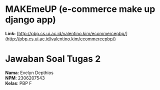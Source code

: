 # MAKEmeUP (e-commerce make up django app)

**Link:** [http://pbp.cs.ui.ac.id/valentino.kim/ecommercepbp/](http://pbp.cs.ui.ac.id/valentino.kim/ecommercepbp/)

# Jawaban Soal Tugas 2

**Nama**: Evelyn Depthios <br />
**NPM**: 2306207543 <br />
**Kelas**: PBP F